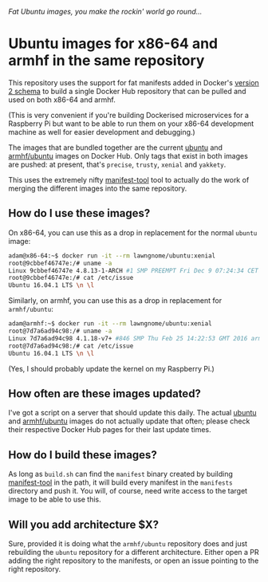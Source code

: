_Fat Ubuntu images, you make the rockin' world go round..._

# Ubuntu images for x86-64 and armhf in the same repository

This repository uses the support for fat manifests added in Docker's
[version 2 schema](https://docs.docker.com/registry/spec/manifest-v2-2/) to
build a single Docker Hub repository that can be pulled and used on both x86-64
and armhf.

(This is very convenient if you're building Dockerised microservices for a
Raspberry Pi but want to be able to run them on your x86-64 development machine
as well for easier development and debugging.)

The images that are bundled together are the current
[ubuntu](https://hub.docker.com/_/ubuntu/) and
[armhf/ubuntu](https://hub.docker.com/r/armhf/ubuntu/) images on Docker Hub.
Only tags that exist in both images are pushed: at present, that's `precise`,
`trusty`, `xenial` and `yakkety`.

This uses the extremely nifty
[manifest-tool](https://github.com/estesp/manifest-tool) tool to actually do
the work of merging the different images into the same repository.

## How do I use these images?

On x86-64, you can use this as a drop in replacement for the normal `ubuntu`
image:

```sh
adam@x86-64:~$ docker run -it --rm lawngnome/ubuntu:xenial 
root@9cbbef46747e:/# uname -a
Linux 9cbbef46747e 4.8.13-1-ARCH #1 SMP PREEMPT Fri Dec 9 07:24:34 CET 2016 x86_64 x86_64 x86_64 GNU/Linux
root@9cbbef46747e:/# cat /etc/issue
Ubuntu 16.04.1 LTS \n \l
```

Similarly, on armhf, you can use this as a drop in replacement for
`armhf/ubuntu`:

```sh
adam@armhf:~$ docker run -it --rm lawngnome/ubuntu:xenial
root@7d7a6ad94c98:/# uname -a
Linux 7d7a6ad94c98 4.1.18-v7+ #846 SMP Thu Feb 25 14:22:53 GMT 2016 armv7l armv7l armv7l GNU/Linux
root@7d7a6ad94c98:/# cat /etc/issue
Ubuntu 16.04.1 LTS \n \l
```

(Yes, I should probably update the kernel on my Raspberry Pi.)

## How often are these images updated?

I've got a script on a server that should update this daily. The actual
[ubuntu](https://hub.docker.com/_/ubuntu/) and
[armhf/ubuntu](https://hub.docker.com/r/armhf/ubuntu/) images do not actually
update that often; please check their respective Docker Hub pages for their
last update times.

## How do I build these images?

As long as `build.sh` can find the `manifest` binary created by building
[manifest-tool](https://github.com/estesp/manifest-tool) in the path, it will
build every manifest in the `manifests` directory and push it. You will, of
course, need write access to the target image to be able to use this.

## Will you add architecture $X?

Sure, provided it is doing what the `armhf/ubuntu` repository does and just
rebuilding the `ubuntu` repository for a different architecture. Either open a
PR adding the right repository to the manifests, or open an issue pointing to
the right repository.
